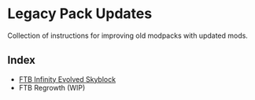 # Legacy Pack Updates

Collection of instructions for improving old modpacks with updated mods.

## Index

- [FTB Infinity Evolved Skyblock](/FTB/Infinity_Evolved_Skyblock/README.md)
- FTB Regrowth (WIP)
